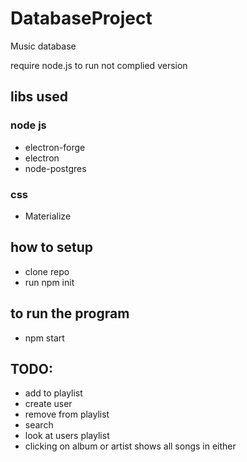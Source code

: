 # DatabaseProject
 Music database

require node.js to run not complied version

## libs used
### node js
- electron-forge
- electron
- node-postgres

### css
- Materialize

## how to setup
- clone repo
- run npm init


## to run the program
- npm start 

## TODO:
- add to playlist
- create user
- remove from playlist
- search
- look at users playlist
- clicking on album or artist shows all songs in either